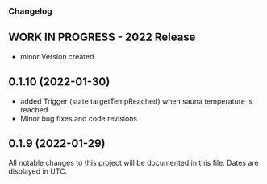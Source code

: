 ### Changelog

## **WORK IN PROGRESS**  - 2022 Release

- minor Version created

## 0.1.10 (2022-01-30)
- added Trigger (state targetTempReached) when sauna temperature is reached
- Minor bug fixes and code revisions

## 0.1.9 (2022-01-29)
All notable changes to this project will be documented in this file. Dates are displayed in UTC.
